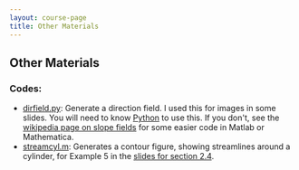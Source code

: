 ```yaml
---
layout: course-page
title: Other Materials
---
```


## Other Materials

### Codes:

* [dirfield.py](assets/codes/dirfield.py): Generate a direction field.  I used this for images in some slides.  You will need to know [Python](https://www.python.org/) to use this.  If you don't, see the [wikipedia page on slope fields](https://en.wikipedia.org/wiki/Slope_field) for some easier code in Matlab or Mathematica.
* [streamcyl.m](assets/codes/streamcyl.m): Generates a contour figure, showing streamlines around a cylinder, for Example 5 in the [slides for section 2.4](assets/slides/2-4.pdf).


